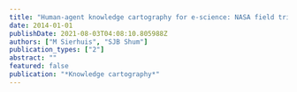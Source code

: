 ```yaml
---
title: "Human-agent knowledge cartography for e-science: NASA field trials at the Mars Desert Research Station"
date: 2014-01-01
publishDate: 2021-08-03T04:08:10.805988Z
authors: ["M Sierhuis", "SJB Shum"]
publication_types: ["2"]
abstract: ""
featured: false
publication: "*Knowledge cartography*"
---
```


